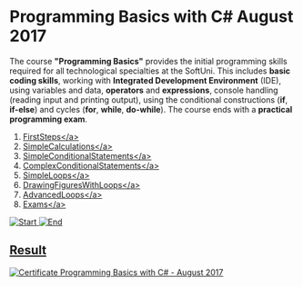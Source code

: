 # Programming Basics with C# August 2017

The course **"Programming Basics"** provides the initial programming skills required for all technological specialties at the SoftUni. This includes **basic coding skills**, working with **Integrated Development Environment** (IDE), using variables and data, **operators** and **expressions**, console handling (reading input and printing output), using the conditional constructions (**if**, **if-else**) and cycles (**for**, **while**, **do-while**). The course ends with a **practical programming exam**.

1. <a href="https://github.com/Steffkn/SoftUni/tree/master/C%23/01.ProgrammingBasicsC%23/01.FirstSteps"> FirstSteps</а>
2. <a href="https://github.com/Steffkn/SoftUni/tree/master/C%23/01.ProgrammingBasicsC%23/02.SimpleCalculations"> SimpleCalculations</а>
3. <a href="https://github.com/Steffkn/SoftUni/tree/master/C%23/01.ProgrammingBasicsC%23/03.SimpleConditionalStatements"> SimpleConditionalStatements</а>
4. <a href="https://github.com/Steffkn/SoftUni/tree/master/C%23/01.ProgrammingBasicsC%23/04.ComplexConditionalStatements"> ComplexConditionalStatements</а>
5. <a href="https://github.com/Steffkn/SoftUni/tree/master/C%23/01.ProgrammingBasicsC%23/05.SimpleLoops"> SimpleLoops</а>
6. <a href="https://github.com/Steffkn/SoftUni/tree/master/C%23/01.ProgrammingBasicsC%23/06.DrawingFiguresWithLoops"> DrawingFiguresWithLoops</а>
7. <a href="https://github.com/Steffkn/SoftUni/tree/master/C%23/01.ProgrammingBasicsC%23/07.AdvancedLoops"> AdvancedLoops</а>
8. <a href="https://github.com/Steffkn/SoftUni/tree/master/C%23/01.ProgrammingBasicsC%23/Exams"> Exams</а>

![Start](https://img.shields.io/badge/Start-22.07.2017-blue.svg?style=flat-square)
![End](https://img.shields.io/badge/End-17.09.2017-blue.svg?style=flat-square)

## Result

![Certificate Programming Basics with C# - August 2017](https://softuni.bg/certificates/converttoimage/23521/a2c2b4f1)